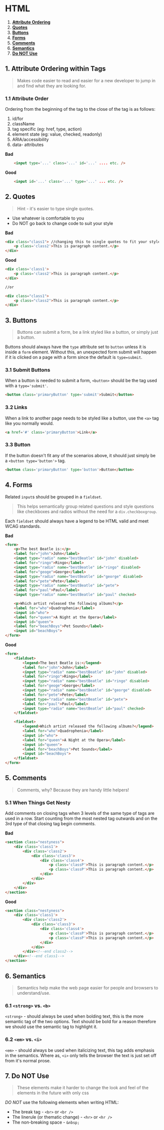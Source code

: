 # HTML

 1. **[Attribute Ordering](#attribute-ordering-within-tags)**
 1. **[Quotes](#quotes)**
 1. **[Buttons](#buttons)**
 1. **[Forms](#forms)**
 1. **[Comments](#comments)**
 1. **[Semantics](#semantics)**
 1. **[Do NOT Use](#do-not-use)**

<a name="attribute-ordering-within-tags"></a>
## 1. Attribute Ordering within Tags
 > Makes code easier to read and easier for a new developer to jump in and find what they are looking for.

  ### 1.1 Attribute Order
   Ordering from the beginning of the tag to the close of the tag is as follows:

  1. id/for
  1. className
  1. tag specific (eg: href, type, action)
  1. element state (eg: value, checked, readonly)
  1. ARIA/accessibility
  1. data- attributes


**Bad**
```html
    <input type='...' class='...' id='...' .... etc. />
```

**Good**
```html
    <input id='...' class='...' type='...' ... etc. />
```

<a name="quotes"></a>
## 2. Quotes
  > Hint - it's easier to type single quotes.

+ Use whatever is comfortable to you
+ Do NOT go back to change code to suit your style

**Bad**
```html
<div class="class1"> //changing this to single quotes to fit your style
    <p class='class2'>This is paragraph content.</p>
</div>
```

**Good**
```html
<div class='class1'>
    <p class='class2'>This is paragraph content.</p>
</div>

//or

<div class="class1">
    <p class="class2">This is paragraph content.</p>
</div>
```

<a name="buttons"></a>
## 3. Buttons
  > Buttons can submit a form, be a link styled like a button, or simply just a button.

Buttons should always have the `type` attribute set to `button` unless it is inside a `form` element. Without this, an unexpected form submit will happen if it is clicked on a page with a form since the default is `type=submit`.

### 3.1 Submit Buttons

   When a button is needed to submit a form, `<button>` should be the tag used with a `type='submit'`.

```html
<button class='primaryButton' type='submit'>Submit</button>
```
### 3.2 Links
 When a link to another page needs to be styled like a button, use the `<a>` tag like you normally would.

```html
<a href='#' class='primaryButton'>Link</a>
```

### 3.3  Button

 If the button doesn't fit any of the scenarios above, it should just simply be a  `<button type='button'>` tag.

```html
<button class='primaryButton' type='button'>Button</button>
```

<a name="forms"></a>
## 4. Forms

Related `input`s should be grouped in a `fieldset`.
 > This helps semantically group related questions and style questions like checkboxes and radios without the need for a `div.checkboxgroup`.

Each `fieldset` should always have a legend to be HTML valid and meet WCAG standards.

**Bad**
```html
<form>
    <p>The best Beatle is:</p>
    <label for="john">John</label>
    <input type="radio" name="bestBeatle" id="john" disabled>
    <label for="ringo">Ringo</label>
    <input type="radio" name="bestBeatle" id="ringo" disabled>
    <label for="geoge">George</label>
    <input type="radio" name="bestBeatle" id="george" disabled>
    <label for="pete">Pete</label>
    <input type="radio" name="bestBeatle" id="pete">
    <label for="paul">Paul</label>
    <input type="radio" name="bestBeatle" id="paul" checked>

    <p>Which artist released the following albums?</p>
    <label for="who">Quadrophenia</label>
    <input id="who">
    <label for="queen">A Night at the Opera</label>
    <input id="queen">
    <label for="beachBoys">Pet Sounds</label>
    <input id="beachBoys">
</form>
```

**Good**
```html
<form>
    <fieldset>
        <legend>The best Beatle is:</legend>
        <label for="john">John</label>
        <input type="radio" name="bestBeatle" id="john" disabled>
        <label for="ringo">Ringo</label>
        <input type="radio" name="bestBeatle" id="ringo" disabled>
        <label for="geoge">George</label>
        <input type="radio" name="bestBeatle" id="george" disabled>
        <label for="pete">Pete</label>
        <input type="radio" name="bestBeatle" id="pete">
        <label for="paul">Paul</label>
        <input type="radio" name="bestBeatle" id="paul" checked>
    </fieldset>

    <fieldset>
        <legend>Which artist released the following albums?</legend>
        <label for="who">Quadrophenia</label>
        <input id="who">
        <label for="queen">A Night at the Opera</label>
        <input id="queen">
        <label for="beachBoys">Pet Sounds</label>
        <input id="beachBoys">  
    </fieldset>
</form>
```
<a name="comments"></a>
## 5. Comments
  > Comments, why? Because they are handy little helpers!

### 5.1 When Things Get Nesty

 Add comments on closing tags when 3 levels of the same type of tags are used in a row. Start counting from the most nested tag outwards and on the 3rd type of that closing tag begin comments.

**Bad**
```html
<section class="nestyness">
    <div class='class1'>
        <div class='class2'>
            <div class='class3'>
                <div class='class4'>
                    <p class='classP'>This is paragraph content.</p>
                    <p class='classP'>This is paragraph content.</p>
                </div>
            </div>
        </div>
    </div>
</section>
 ```

**Good**
```html
<section class="nestyness">
    <div class='class1'>
        <div class='class2'>
            <div class='class3'>
                <div class='class4'>
                    <p class='classP'>This is paragraph content.</p>
                    <p class='classP'>This is paragraph content.</p>
                </div>
            </div>
        </div><!--end class2-->
    </div><!--end class1-->
</section>
```
<a name="semantics"></a>
## 6. Semantics
   > Semantics help make the web page easier for people and browsers to understand/use.

### 6.1 `<strong>` vs. `<b>`
 `<strong>` - should always be used when bolding text, this is the more semantic tag of the two options. Text should be bold for a reason therefore we should use the semantic tag to highlight it.

### 6.2 `<em>` vs. `<i>`
  `<em>` - should always be used when italicizing text, this tag adds emphasis in the semantics. Where as, `<i>` only tells the browser the text is just set off from it's normal prose.

<a name="do-not-use"></a>
## 7. Do NOT Use
  > These elements make it harder to change the look and feel of the elements in the future with only css

*DO NOT* use the following elements when writing HTML:

 + The break tag -  ``<br>`` or ``<br />``
 + The linerule (or thematic change) -  ``<hr>`` or ``<hr />``
 + The non-breaking space - ``&nbsp;``
